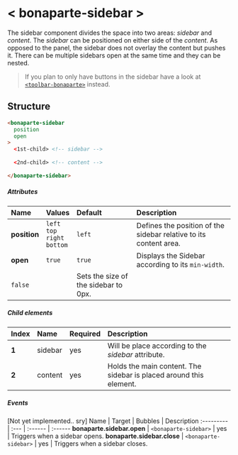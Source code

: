 # < bonaparte-sidebar >
The sidebar component divides the space into two areas: _sidebar_ and _content_. The *sidebar* can be positioned on either side of the *content*. 
As opposed to the panel, the sidebar does not overlay the content but pushes it. There can be multiple sidebars open at the same time and they can be nested.

> If you plan to only have buttons in the sidebar have a look at [`<toolbar-bonaparte>`](bonaparte-toolbar.html) instead.


## Structure
```html
<bonaparte-sidebar
  position
  open
>
  <1st-child> <!-- sidebar -->
  
  <2nd-child> <!-- content --> 
  
</bonaparte-sidebar>
```

##### Attributes
Name | Values | Default | Description 
:--------- | :--- | :------ | :---------
__position__  |   `left`<br>`top`<br>`right`<br>`bottom` | `left` | Defines the position of the sidebar relative to its content area.
__open__ | `true` | `true` | Displays the Sidebar according to its `min-width`.
 | `false` | | Sets the size of the sidebar to 0px.


##### Child elements
Index | Name |  Required | Description 
:--------- | :--- | :------ | :-----
__1__ | sidebar | yes | Will be place according to the _sidebar_ attribute.
__2__ | content | yes | Holds the main content. The sidebar is placed around this element.


##### Events
[Not yet implemented.. sry]
Name | Target | Bubbles | Description 
:--------- | :--- | :------ | :------
__bonaparte.sidebar.open__ | `<bonaparte-sidebar>` | yes | Triggers when a sidebar opens.
__bonaparte.sidebar.close__ | `<bonaparte-sidebar>` | yes | Triggers when a sidebar closes.

